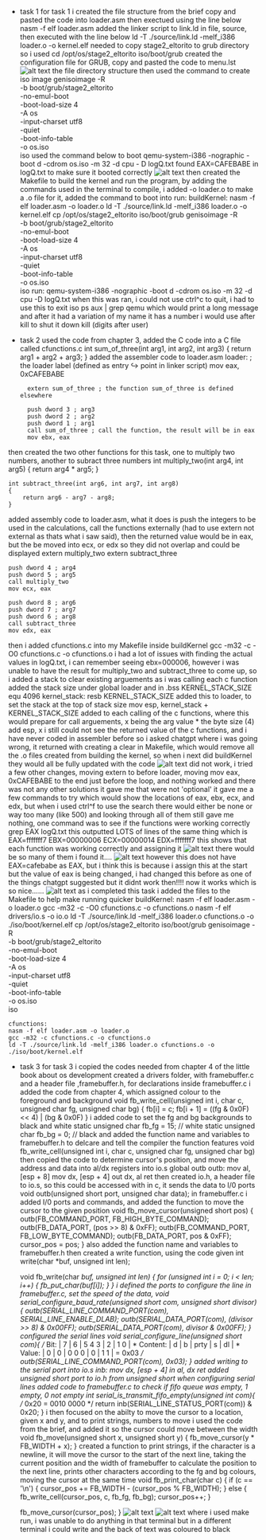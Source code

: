 - task 1
for task 1 i created the file structure from the brief
copy and pasted the code into loader.asm
then exectued using the line below
    nasm -f elf loader.asm
added the linker script to link.ld in file, source, then executed with the line below
    ld -T ./source/link.ld -melf_i386 loader.o -o kernel.elf
needed to copy stage2_eltorito to grub directory so i used
    cd /opt/os/stage2_eltorito iso/boot/grub
created the configuration file for GRUB, copy and pasted the code to menu.lst
![alt text](image.png) the file directory structure
then used the command to create iso image
    genisoimage -R \
        -b boot/grub/stage2_eltorito \
        -no-emul-boot \
        -boot-load-size 4 \
        -A os \
        -input-charset utf8 \
        -quiet \
        -boot-info-table \
        -o os.iso \
        iso
used the command below to boot
    qemu-system-i386 -nographic -boot d -cdrom os.iso -m 32 -d cpu -
    D logQ.txt
found EAX=CAFEBABE in logQ.txt to make sure it booted correctly
![alt text](image-1.png)
then created the Makefile to build the kernel and run the program, by adding the commands used in the terminal to compile, i added -o loader.o to make a .o file for it, added the command to boot into run:
    buildKernel:
        nasm -f elf loader.asm -o loader.o
        ld -T ./source/link.ld -melf_i386 loader.o -o kernel.elf
        cp /opt/os/stage2_eltorito iso/boot/grub
        genisoimage -R \
            -b boot/grub/stage2_eltorito \
            -no-emul-boot \
            -boot-load-size 4 \
            -A os \
            -input-charset utf8 \
            -quiet \
            -boot-info-table \
            -o os.iso \
            iso
    run:
        qemu-system-i386 -nographic -boot d -cdrom os.iso -m 32 -d cpu -D logQ.txt
when this was ran, i could not use ctrl^c to quit, i had to use this
to exit iso
    ps aux | grep qemu
which would print a long message and after it had a variation of my name it has a number i would use after kill to shut it down
    kill (digits after user)


- task 2
used the code from chapter 3, added the C code into a C file called cfunctions.c 
    int sum_of_three(int arg1, int arg2, int arg3)
    {
    return arg1 + arg2 + arg3;
    }
added the assembler code to loader.asm
    loader: ; the loader label (defined as entry ↪ point in linker script) 
        mov eax, 0xCAFEBABE 
        
        extern sum_of_three ; the function sum_of_three is defined elsewhere

        push dword 3 ; arg3
        push dword 2 ; arg2
        push dword 1 ; arg1
        call sum_of_three ; call the function, the result will be in eax
        mov ebx, eax
then created the two other functions for this task, one to multiply two numbers, another to subract three numbers
    int multiply_two(int arg4, int arg5)
    {
        return arg4 * arg5;
    }

    int subtract_three(int arg6, int arg7, int arg8)
    {
        return arg6 - arg7 - arg8;
    }
added assembly code to loader.asm, what it does is push the integers to be used in the calculations, call the functions externally (had to use extern not external as thats what i saw said), then the returned value would be in eax, but the be moved into ecx, or edx so they did not overlap and could be displayed
    extern multiply_two
    extern subtract_three

    push dword 4 ; arg4
    push dword 5 ; arg5
    call multiply_two
    mov ecx, eax

    push dword 8 ; arg6
    push dword 7 ; arg7
    push dword 6 ; arg8
    call subtract_three
    mov edx, eax
then i added cfunctions.c into my Makefile inside buildKernel
    	gcc -m32 -c -O0 cfunctions.c -o cfunctions.o
i had a lot of issues with finding the actual values in logQ.txt, i can remember seeing ebx=000006, however i was unable to have the result for multiply_two and subtract_three to come up, so i added a stack to clear existing arguements as i was calling each c function
added the stack size under global loader and in .bss
    KERNEL_STACK_SIZE equ 4096
    kernel_stack: 
        resb KERNEL_STACK_SIZE
added this to loader, to set the stack at the top of stack size
    mov esp, kernel_stack + KERNEL_STACK_SIZE
added to each calling of the c functions, where this would prepare for call arguements, x being the arg value * the byte size (4)
    add esp, x 
i still could not see the returned value of the c functions, and i have never coded in assembler before so i asked chatgpt where i was going wrong, it returned with creating a clear in Makefile, which would remove all the .o files created from building the kernel, so when i next did buildKernel they would all be fully updated with the code
    ![alt text](image-2.png)
did not work, i tried a few other changes, moving extern to before loader, moving 
    mov eax, 0xCAFEBABE 
to the end just before the loop, and nothing worked and there was not any other solutions it gave me that were not 'optional'
it gave me a few commands to try which would show the locations of eax, ebx, ecx, and edx, but when i used ctrl^f to use the search there would either be none or way too many (like 500) and looking through all of them still gave me nothing, one command was to see if the functions were working correctly
    grep  EAX logQ.txt
this outputted LOTS of lines of the same thing which is
    EAX=fffffff7 EBX=00000006 ECX=00000014 EDX=fffffff7
this shows that each function was working correctly and assigning it
![alt text](image-3.png)
there would be so many of them
i found it....
![alt text](image-4.png)
however this does not have EAX=cafebabe as EAX, but i think this is because i assign this at the start but the value of eax is being changed, i had changed this before as one of the things chatgpt suggested but it didnt work then!!!!
now it works which is so nice......
![alt text](image-5.png)
as i completed this task i added the files to the Makefile to help make running quicker
    buildKernel:
	nasm -f elf loader.asm -o loader.o
	gcc -m32 -c -O0 cfunctions.c -o cfunctions.o
	nasm -f elf drivers/io.s -o io.o
	ld -T ./source/link.ld -melf_i386 loader.o cfunctions.o -o ./iso/boot/kernel.elf
	cp /opt/os/stage2_eltorito iso/boot/grub
	genisoimage -R \
		-b boot/grub/stage2_eltorito \
		-no-emul-boot \
		-boot-load-size 4 \
		-A os \
		-input-charset utf8 \
		-quiet \
		-boot-info-table \
		-o os.iso \
		iso

    cfunctions:
	nasm -f elf loader.asm -o loader.o
	gcc -m32 -c cfunctions.c -o cfunctions.o
	ld -T ./source/link.ld -melf_i386 loader.o cfunctions.o -o ./iso/boot/kernel.elf

- task 3
for task 3 i copied the codes needed from chapter 4 of the little book about os development
created a drivers folder, with framebuffer.c and a header file ,framebuffer.h, for declarations
inside framebuffer.c i added the code from chapter 4, which assigned colour to the foreground and background
    void fb_write_cell(unsigned int i, char c, unsigned char fg, unsigned char bg)
    {
        fb[i] = c;
        fb[i + 1] = ((fg & 0x0F) << 4) | (bg & 0x0F)
    }
i added code to set the fg and bg backgrounds to black and white
    static unsigned char fb_fg = 15; // white
    static unsigned char fb_bg = 0;  // black
and added the function name and variables to framebuffer.h to delcare and tell the compiler the function features
    void fb_write_cell(unsigned int i, char c, unsigned char fg, unsigned char bg)
then copied the code to determine cursor's position, and move the address and data into al/dx registers into io.s
    global outb 
        outb:
        mov al, [esp + 8] 
        mov dx, [esp + 4] 
        out dx, al 
        ret 
then created io.h, a header file to io.s, so this could be accessed with in c, it sends the data to I/0 ports
    void outb(unsigned short port, unsigned char data);
in framebuffer.c i added I/0 ports and commands, and added the function to move the cursor to the given position
            void fb_move_cursor(unsigned short pos) {
            outb(FB_COMMAND_PORT, FB_HIGH_BYTE_COMMAND);
            outb(FB_DATA_PORT, (pos >> 8) & 0xFF);
            outb(FB_COMMAND_PORT, FB_LOW_BYTE_COMMAND);
            outb(FB_DATA_PORT, pos & 0xFF);
            cursor_pos = pos;
        }
also added the function name and variables to framebuffer.h
then created a write function, using the code given
    int write(char *buf, unsigned int len);

    void fb_write(char *buf, unsigned int len) {
    for (unsigned int i = 0; i < len; i++) {
        fb_put_char(buf[i]);
    }
}
i defined the ports to configure the line in framebuffer.c, set the speed of the data,
    void serial_configure_baud_rate(unsigned short com, unsigned short divisor){
        outb(SERIAL_LINE_COMMAND_PORT(com),
        SERIAL_LINE_ENABLE_DLAB);
        outb(SERIAL_DATA_PORT(com),
        (divisor >> 8) & 0x00FF);
        outb(SERIAL_DATA_PORT(com),
        divisor & 0x00FF);
    }
configured the serial lines
    void serial_configure_line(unsigned short com){
        /* Bit: | 7 | 6 | 5 4 3 | 2 | 1 0 |
        * Content: | d | b | prty | s | dl |
        * Value: | 0 | 0 | 0 0 0 | 0 | 1 1 | = 0x03
        */
        outb(SERIAL_LINE_COMMAND_PORT(com), 0x03);
    }
added writing to the serial port into io.s 
    inb:
        mov dx, [esp + 4] 
        in al, dx 
        ret
added unsigned short port to io.h from unsigned short when configuring serial lines
added code to framebuffer.c to check if fifo queue was empty, 1 empty, 0 not empty
    int serial_is_transmit_fifo_empty(unsigned int com){
        /* 0x20 = 0010 0000 */
        return inb(SERIAL_LINE_STATUS_PORT(com)) & 0x20;
    }
i then focused on the abilty to move the cursor to a location, given x and y, and to print strings, numbers
to move i used the code from the brief, and added it so the cursor could move between the width
    void fb_move(unsigned short x, unsigned short y) {
        fb_move_cursor(y * FB_WIDTH + x);
    }
created a function to print strings, if the character is a newline, it will move the cursor to the start of the next line, taking the current position and the width of framebuffer to calculate the position to the next line, prints other characters according to the fg and bg colours, moving the cursor at the same time
void fb_print_char(char c) {
    if (c == '\n') {
        cursor_pos += FB_WIDTH - (cursor_pos % FB_WIDTH);
    } else {
        fb_write_cell(cursor_pos, c, fb_fg, fb_bg);
        cursor_pos++;
    }

    fb_move_cursor(cursor_pos);
}
![alt text](image-6.png)
![alt text](image-7.png)
where i used make run, i was unable to do anything in that terminal but in a different terminal i could write and the back of text was coloured to black